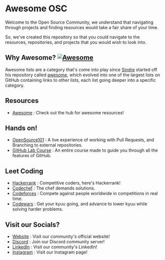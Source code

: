 # Awesome OSC
Welcome to the Open Source Community, we understand that navigating through projects and finding resources would take a fair share of your time.

So, we've created this repository so that you could navigate to the resources, repositories, and projects that you would wish to look into.

## Why Awesome? [![Awesome](https://cdn.rawgit.com/sindresorhus/awesome/d7305f38d29fed78fa85652e3a63e154dd8e8829/media/badge.svg)](https://github.com/sindresorhus/awesome)
Awesome lists are a category that's come into play since [Sindre](https://github.com/sindresorhus) started off his repository called [awesome](https://github.com/sindresorhus/awesome), which evolved into one of the largest lists on GitHub containing links to other lists, each list going deeper into a specific category.

## Resources
 - [Awesome](https://github.com/sindresorhus/awesome) : Check out the hub for awesome resources!

## Hands on!
 - [OpenSource101](https://github.com/Open-Source-Community-VIT-AP/OpenSource101) : A live experience of working with Pull Requests, and Branching to external repositories.
 - [GitHub Lab Course](https://lab.github.com/githubtraining/ramp-up-on-git-and-github) : An entire course made to guide you through all the features of GitHub.

## Leet Coding
 - [Hackerrank](https://www.hackerrank.com) : Competitive coders, here's Hackerrank!
 - [Codechef](https://www.codechef.com) : The chef demands solutions.
 - [Codeforces](https://codeforces.com) : Compete against people worldwide in competitions in real time.
 - [Codewars](https://www.codewars.com/dashboard) : Get your kyuu going, and advance to lower kyuu while solving harder problems.

## Visit our Socials?
 - [Website][s1] : Visit our community's official website!
 - [Discord][s2] : Join our Discord community server!
 - [LinkedIn][s3] : Visit our community's LinkedIn!
 - [Instagram][s4] : Visit our Instagram page!
 
[s1]: https://oscvitap.co.in
[s2]: https://discord.gg/6C2SAHn36a
[s3]: https://www.linkedin.com/company/oscvitap
[s4]: https://www.instagram.com/osc.vitap/
